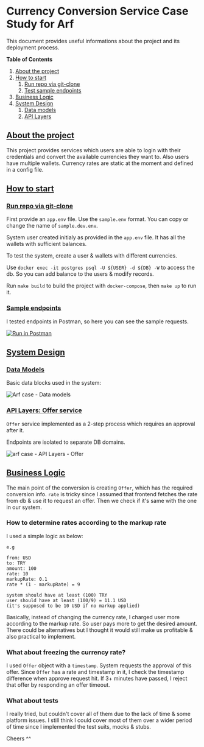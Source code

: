 # Currency Conversion Service Case Study for Arf

This document provides useful informations about the project and its deployment process.

**Table of Contents**

1. [About the project](#about-the-project)
2. [How to start](#how-to-start)
    1. [Run repo via git-clone](#run-repo)
    2. [Test sample endpoints](#sample-endpoints)
4. [Business Logic](#business-logic)
5. [System Design](#system-design)
    1. [Data models](#data-models)
    2. [API Layers](api-layers)


## [About the project](#about-the-project)

This project provides services which users are able to login with their credentials and convert the available currencies they want to. Also users have multiple wallets. Currency rates are static at the moment and defined in a config file.


## [How to start](#how-to-start)

### [Run repo via git-clone](#run-repo)

First provide an `app.env` file. Use the `sample.env` format. You can copy or change the name of  `sample.dev.env`.

System user created initialy as provided in the `app.env` file. It has all the wallets with sufficient balances.

To test the system, create a user & wallets with different currencies.

Use `docker exec -it postgres psql -U ${USER} -d ${DB} -W` to access the db. So you can add balance to the users & modify records.

Run `make build` to build the project with `docker-compose`, then `make up` to run it.


### [Sample endpoints](#sample-endpoints)
I tested endpoints in Postman, so here you can see the sample requests.

[![Run in Postman](https://run.pstmn.io/button.svg)](https://app.getpostman.com/run-collection/23017395-02e9cd2a-6e96-4c7a-b5f8-2c6318662f99?action=collection%2Ffork&collection-url=entityId%3D23017395-02e9cd2a-6e96-4c7a-b5f8-2c6318662f99%26entityType%3Dcollection%26workspaceId%3Db5818ecc-197b-4659-a846-3c1c9d4ad497#?env%5Blocal%5D=W3sia2V5IjoiYmFzZV91cmwiLCJ2YWx1ZSI6ImxvY2FsaG9zdDozMzMzIiwiZW5hYmxlZCI6dHJ1ZSwidHlwZSI6ImRlZmF1bHQifV0=)


## [System Design](#system-design)

### [Data Models](#data-models)
Basic data blocks used in the system:

![Arf case - Data models](https://user-images.githubusercontent.com/105401425/203045174-62f2a1a4-40f6-49c0-86af-75801a07e65f.png)

### [API Layers: Offer service](api-layers)
`Offer` service implemented as a 2-step process which requires an approval after it. 

Endpoints are isolated to separate DB domains.

![arf case - API Layers - Offer](https://user-images.githubusercontent.com/105401425/203050320-420d1c00-8451-4a87-a76c-736bbdf1210c.png)


## [Business Logic](#business-logic)

The main point of the conversion is creating `Offer`, which has the required conversion info. `rate` is tricky since I assumed that frontend fetches the rate from db & use it to request an offer. Then we check if it's same with the one in our system.

### How to determine rates according to the markup rate
I used a simple logic as below:

```
e.g

from: USD
to: TRY
amount: 100
rate: 10
markupRate: 0.1
rate * (1 - markupRate) = 9

system should have at least (100) TRY
user should have at least (100/9) = 11.1 USD
(it's supposed to be 10 USD if no markup applied)
```

Basically, instead of changing the currency rate, I charged user more according to the markup rate. So user pays more to get the desired amount. There could be alternatives but I thought it would still make us profitable & also practical to implement.


### What about freezing the currency rate?

I used `Offer` object with a `timestamp`. System requests the approval of this offer. Since `Offer` has a rate and timestamp in it, I check the timestamp difference when approve request hit. If 3+ minutes have passed, I reject that offer by responding an offer timeout. 



### What about tests

I really tried, but couldn't cover all of them due to the lack of time & some platform issues. I still think I could cover most of them over a wider period of time since I implemented the test suits, mocks & stubs. 


Cheers ^^